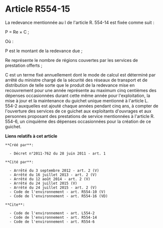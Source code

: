 # Article R554-15

La redevance mentionnée au I de l'article R. 554-14 est fixée comme suit : 

P = Re × C ; 

Où : 

P est le montant de la redevance due ; 

Re représente le nombre de régions couvertes par les services de prestation offerts ; 

C est un terme fixé annuellement dont le mode de calcul est déterminé par arrêté du ministre chargé de la sécurité des
réseaux de transport et de distribution de telle sorte que le produit de la redevance mise en recouvrement pour une année
représente au maximum cinq centièmes des dépenses occasionnées durant cette même année pour l'exploitation, la mise à jour et
la maintenance du guichet unique mentionné à l'article L. 554-2 auxquelles est ajouté chaque années pendant cinq ans, à
compter de l'ouverture des services de ce guichet aux exploitants d'ouvrages et aux personnes proposant des prestations de
service mentionnées à l'article R. 554-6, un cinquième des dépenses occasionnées pour la création de ce guichet.

**Liens relatifs à cet article**

	**Créé par**:

	  - Décret n°2011-762 du 28 juin 2011 - art. 1

	**Cité par**:

	  - Arrêté du 3 septembre 2012 - art. 2 (V)
	  - Arrêté du 16 juillet 2013 - art. 2 (V)
	  - Arrêté du 12 août 2014 - art. 2 (V)
	  - Arrêté du 24 juillet 2015 (V)
	  - Arrêté du 24 juillet 2015 - art. 2 (V)
	  - Code de l'environnement - art. R554-10 (V)
	  - Code de l'environnement - art. R554-16 (VD)

	**Cite**:

	  - Code de l'environnement - art. L554-2
	  - Code de l'environnement - art. R554-14
	  - Code de l'environnement - art. R554-6

